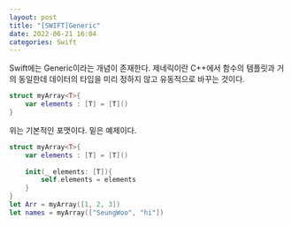 ```yaml
---
layout: post
title: "[SWIFT]Generic"
date: 2022-06-21 16:04
categories: Swift
---
```

Swift에는 Generic이라는 개념이 존재한다. 제네릭이란 C++에서 함수의 템플릿과 거의 동일한데 데이터의 타입을 미리 정하지 않고 유동적으로 바꾸는 것이다.  
```swift
struct myArray<T>{
    var elements : [T] = [T]()
}
```
위는 기본적인 포맷이다. 밑은 예제이다.
```swift
struct myArray<T>{
    var elements : [T] = [T]()
    
    init(_ elements: [T]){
        self.elements = elements
    }
}
let Arr = myArray([1, 2, 3])
let names = myArray(["SeungWoo", "hi"])
```
